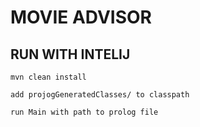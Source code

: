 # MOVIE ADVISOR

## RUN WITH INTELIJ 

```
mvn clean install

add projogGeneratedClasses/ to classpath

run Main with path to prolog file
```